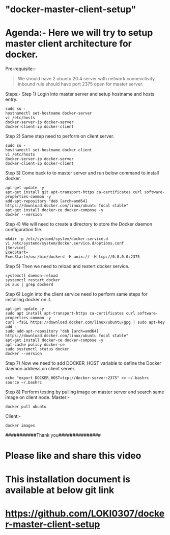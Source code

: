 # "docker-master-client-setup" 
# Agenda:- Here we will try to setup master client architecture for docker.

Pre-requisite:- 
> We should have 2 ubuntu 20.4 server with network connevctivity
> inbound rule should have port 2375 open for master server.

Steps:-
Step 1) Login into master server and setup hostname and hosts entry.

````
sudo su -
hostnamectl set-hostname docker-server
vi /etc/hosts
docker-server-ip docker-server
docker-client-ip docker-client
````

Step 2) Same step need to perform on client server.
````
sudo su -
hostnamectl set-hostname docker-client
vi /etc/hosts
docker-server-ip docker-server
docker-client-ip docker-client
````
Step 3) Come back to to master server and run below command to install docker.
````
apt-get update -y
apt-get install git apt-transport-https ca-certificates curl software-properties-common -y
add-apt-repository "deb [arch=amd64] https://download.docker.com/linux/ubuntu focal stable"
apt-get install docker-ce docker-compose -y
docker --version
````
Step 4) We will need to create a directory to store the Docker daemon configuration file.
````
mkdir -p /etc/systemd/system/docker.service.d
vi /etc/systemd/system/docker.service.d/options.conf
[Service]
ExecStart=
ExecStart=/usr/bin/dockerd -H unix:// -H tcp://0.0.0.0:2375
````
Step 5) Then we need to reload and restert docker service.
````
systemctl daemon-reload
systemctl restart docker
ps aux | grep dockerd
````
Step 6) Login into the client service need to perform same steps for installing docker on it.
````
apt-get update -y
sudo apt install apt-transport-https ca-certificates curl software-properties-common -y
curl -fsSL https://download.docker.com/linux/ubuntu/gpg | sudo apt-key add -
sudo add-apt-repository "deb [arch=amd64] https://download.docker.com/linux/ubuntu focal stable"
apt-get install docker-ce docker-compose -y
apt-cache policy docker-ce
sudo systemctl status docker
docker --version
````
Step 7) Now we need to add DOCKER_HOST variable to define the Docker daemon address on client server.
````
echo "export DOCKER_HOST=tcp://docker-server:2375" >> ~/.bashrc
source ~/.bashrc
````
Step 8) Perform testing by pulling image on master server and search same image on client node.
Master:-
````
docker pull ubuntu
````
Client:-
````
docker images
````

###########Thank you###############
# Please like and share this video
# This installation document is available at below git link
# https://github.com/LOKI0307/docker-master-client-setup
